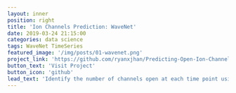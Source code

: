 ```yaml
---
layout: inner
position: right
title: 'Ion Channels Prediction: WaveNet'
date: 2019-03-24 21:15:00
categories: data science
tags: WaveNet TimeSeries
featured_image: '/img/posts/01-wavenet.png'
project_link: 'https://github.com/ryanxjhan/Predicting-Open-Ion-Channels-WaveNet'
button_text: 'Visit Project'
button_icon: 'github'
lead_text: 'Identify the number of channels open at each time point using WaveNet.'
---
```


